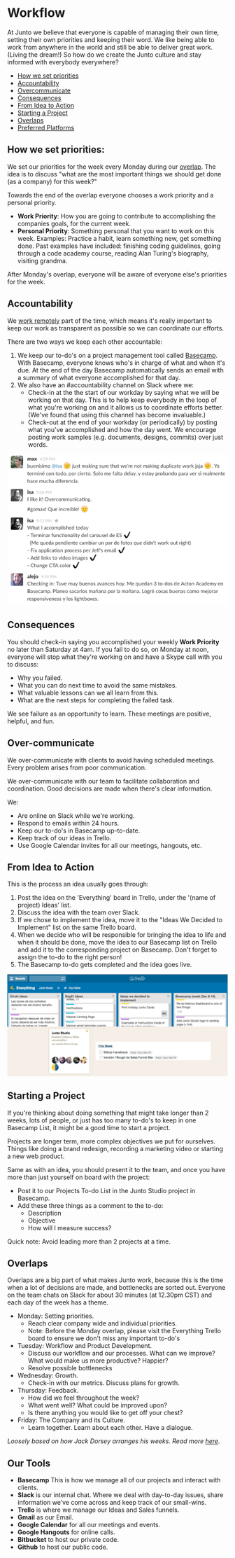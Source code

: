 # Workflow

At Junto we believe that everyone is capable of managing their own time, setting
their own priorities and keeping their word. We like being able to work from
anywhere in the world and still be able to deliver great work. (Living the dream!)
So how do we create the Junto culture and stay informed with everybody everywhere?

- [How we set priorities](#how-we-set-priorities)
- [Accountability](#accountability)
- [Overcommunicate](#over-communicate)
- [Consequences](#consequences)
- [From Idea to Action](#from-idea-to-action)
- [Starting a Project](#starting-a-project)
- [Overlaps](#overlaps)
- [Preferred Platforms](#our-tools)

## How we set priorities:
We set our priorities for the week every Monday during our [overlap](#overlaps).
The idea is to discuss "what are the most important things we should get done
(as a company) for this week?"

Towards the end of the overlap everyone chooses a work priority and a personal
priority.
- **Work Priority**: How you are going to contribute to accomplishing the
companies goals, for the current week.
- **Personal Priority**: Something personal that you want to work on this week.
Examples: Practice a habit, learn something new, get something done. Past
examples have included: finishing coding guidelines, going through a code academy
course, reading Alan Turing's biography, visiting grandma.

After Monday's overlap, everyone will be aware of everyone else's priorities for
the week.

## Accountability
We [work remotely](/content/remote.md) part of the time, which means it's really
important to keep our work as transparent as possible so we can coordinate our
efforts.

There are two ways we keep each other accountable:

1. We keep our to-do's on a project management tool called [Basecamp](www.basecamp.com).
  With Basecamp, everyone knows who's in charge of what and when it's due. At the
  end of the day Basecamp automatically sends an email with a summary of what
  everyone accomplished for that day.
2. We also have an #accountability channel on Slack where we:
    - Check-in at the the start of our workday by saying what we will be working
     on that day. This is to help keep everybody in the loop of what you're
     working on and it allows us to coordinate efforts better. (We've found that
     using this channel has become invaluable.)
    - Check-out at the end of your workday (or periodically) by posting what
     you've accomplished and how the day went. We encourage posting work samples
      (e.g. documents, designs, commits) over just words.

![accountability](/images/accountability.png)

## Consequences
You should check-in saying you accomplished your weekly **Work Priority** no later than Saturday at 4am. If you fail to do so, on Monday at noon, everyone will stop what they're working on and have a Skype call with you to discuss:
- Why you failed.
- What you can do next time to avoid the same mistakes.
- What valuable lessons can we all learn from this.
- What are the next steps for completing the failed task.

We see failure as an opportunity to learn. These meetings are positive, helpful, and fun.

## Over-communicate

We over-communicate with clients to avoid having scheduled meetings. Every
problem arises from poor communication.

We over-communicate with our team to facilitate collaboration and coordination.
Good decisions are made when there's clear information.

We:

- Are online on Slack while we're working.
- Respond to emails within 24 hours.
- Keep our to-do's in Basecamp up-to-date.
- Keep track of our ideas in Trello.
- Use Google Calendar invites for all our meetings, hangouts, etc.

## From Idea to Action

This is the process an idea usually goes through:

1. Post the idea on the 'Everything' board in Trello, under the
'(name of project) Ideas' list.
2. Discuss the idea with the team over Slack.
3. If we chose to implement the idea, move it to the "Ideas We Decided to
Implement" list on the same Trello board.
4. When we decide who will be responsible for bringing the idea to life and when
 it should be done, move the idea to our Basecamp list on Trello and add it to the
 corresponding project on Basecamp. Don't forget to assign the to-do to the right
 person!
5. The Basecamp to-do gets completed and the idea goes live.

![workflow](/images/workflow.jpg)

## Starting a Project
If you're thinking about doing something that might take longer than 2 weeks,
lots of people, or just has too many to-do's to keep in one Basecamp List, it
 might be a good time to start a project.

Projects are longer term, more complex objectives we put for ourselves. Things
 like doing a brand redesign, recording a marketing video or starting a new web
 product.

Same as with an idea, you should present it to the team, and once you have more
than just yourself on board with the project:
- Post it to our Projects To-do List in the Junto Studio project in Basecamp.
- Add these three things as a comment to the to-do:
  + Description
  + Objective
  + How will I measure success?

Quick note: Avoid leading more than 2 projects at a time.

## Overlaps

Overlaps are a big part of what makes Junto work, because this is the time when a
lot of decisions are made, and bottlenecks are sorted out. Everyone on the team
chats on Slack for about 30 minutes (at 12.30pm CST) and each day of the week has
a theme.

- Monday: Setting priorities.
    + Reach clear company wide and individual priorities.
    + Note: Before the Monday overlap, please visit the Everything Trello board
     to ensure we don't miss any important to-do's
- Tuesday: Workflow and Product Development.
    + Discuss our workflow and our processes. What can we improve? What would
    make us more productive? Happier?
    + Resolve possible bottlenecks
- Wednesday: Growth.
    + Check-in with our metrics. Discuss plans for growth.
- Thursday: Feedback.
    + How did we feel throughout the week?
    + What went well? What could be improved upon?
    + Is there anything you would like to get off your chest?
- Friday: The Company and its Culture.
    + Learn together. Learn about each other. Have a dialogue.

*Loosely based on how Jack Dorsey arranges his weeks. Read more [here](http://thenextweb.com/entrepreneur/2011/11/14/jack-dorsey-does-8-hours-at-twitter-8-hours-at-square-daily/).*

## Our Tools
- **Basecamp** This is how we manage all of our projects and interact with clients.
- **Slack** is our internal chat. Where we deal with day-to-day issues, share
 information we’ve come across and keep track of our small-wins.
- **Trello** is where we  manage our Ideas and Sales funnels.
- **Gmail** as our Email.
- **Google Calendar** for all our meetings and events.
- **Google Hangouts** for online calls.
- **Bitbucket** to host our private code.
- **Github** to host our public code.
